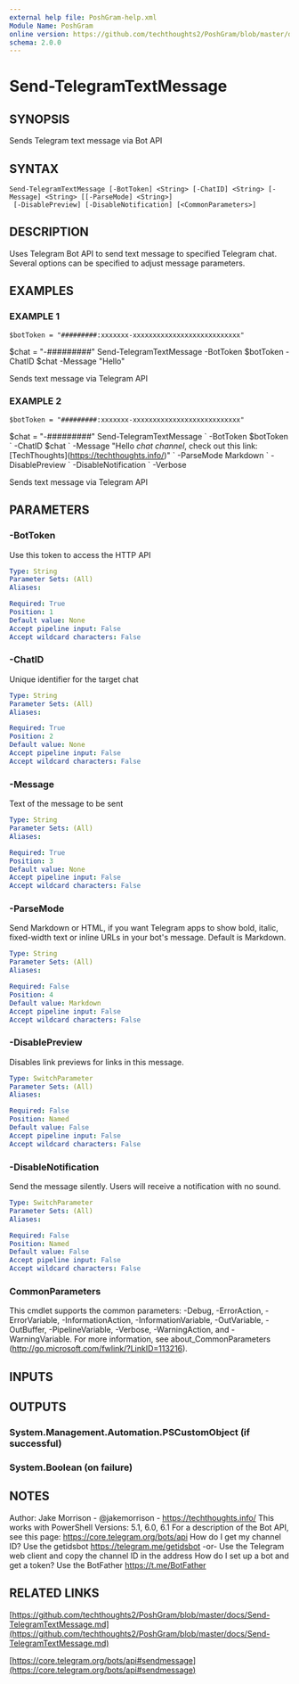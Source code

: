 ```yaml
---
external help file: PoshGram-help.xml
Module Name: PoshGram
online version: https://github.com/techthoughts2/PoshGram/blob/master/docs/Send-TelegramTextMessage.md
schema: 2.0.0
---
```


# Send-TelegramTextMessage

## SYNOPSIS
Sends Telegram text message via Bot API

## SYNTAX

```
Send-TelegramTextMessage [-BotToken] <String> [-ChatID] <String> [-Message] <String> [[-ParseMode] <String>]
 [-DisablePreview] [-DisableNotification] [<CommonParameters>]
```

## DESCRIPTION
Uses Telegram Bot API to send text message to specified Telegram chat.
Several options can be specified to adjust message parameters.

## EXAMPLES

### EXAMPLE 1
```
$botToken = "#########:xxxxxxx-xxxxxxxxxxxxxxxxxxxxxxxxxxx"
```

$chat = "-#########"
Send-TelegramTextMessage -BotToken $botToken -ChatID $chat -Message "Hello"

Sends text message via Telegram API

### EXAMPLE 2
```
$botToken = "#########:xxxxxxx-xxxxxxxxxxxxxxxxxxxxxxxxxxx"
```

$chat = "-#########"
Send-TelegramTextMessage \`
    -BotToken $botToken \`
    -ChatID $chat \`
    -Message "Hello *chat* _channel_, check out this link: \[TechThoughts\](https://techthoughts.info/)" \`
    -ParseMode Markdown \`
    -DisablePreview \`
    -DisableNotification \`
    -Verbose

Sends text message via Telegram API

## PARAMETERS

### -BotToken
Use this token to access the HTTP API

```yaml
Type: String
Parameter Sets: (All)
Aliases:

Required: True
Position: 1
Default value: None
Accept pipeline input: False
Accept wildcard characters: False
```

### -ChatID
Unique identifier for the target chat

```yaml
Type: String
Parameter Sets: (All)
Aliases:

Required: True
Position: 2
Default value: None
Accept pipeline input: False
Accept wildcard characters: False
```

### -Message
Text of the message to be sent

```yaml
Type: String
Parameter Sets: (All)
Aliases:

Required: True
Position: 3
Default value: None
Accept pipeline input: False
Accept wildcard characters: False
```

### -ParseMode
Send Markdown or HTML, if you want Telegram apps to show bold, italic, fixed-width text or inline URLs in your bot's message.
Default is Markdown.

```yaml
Type: String
Parameter Sets: (All)
Aliases:

Required: False
Position: 4
Default value: Markdown
Accept pipeline input: False
Accept wildcard characters: False
```

### -DisablePreview
Disables link previews for links in this message.

```yaml
Type: SwitchParameter
Parameter Sets: (All)
Aliases:

Required: False
Position: Named
Default value: False
Accept pipeline input: False
Accept wildcard characters: False
```

### -DisableNotification
Send the message silently.
Users will receive a notification with no sound.

```yaml
Type: SwitchParameter
Parameter Sets: (All)
Aliases:

Required: False
Position: Named
Default value: False
Accept pipeline input: False
Accept wildcard characters: False
```

### CommonParameters
This cmdlet supports the common parameters: -Debug, -ErrorAction, -ErrorVariable, -InformationAction, -InformationVariable, -OutVariable, -OutBuffer, -PipelineVariable, -Verbose, -WarningAction, and -WarningVariable.
For more information, see about_CommonParameters (http://go.microsoft.com/fwlink/?LinkID=113216).

## INPUTS

## OUTPUTS

### System.Management.Automation.PSCustomObject (if successful)
### System.Boolean (on failure)
## NOTES
Author: Jake Morrison - @jakemorrison - https://techthoughts.info/
This works with PowerShell Versions: 5.1, 6.0, 6.1
For a description of the Bot API, see this page: https://core.telegram.org/bots/api
How do I get my channel ID?
Use the getidsbot https://telegram.me/getidsbot  -or-  Use the Telegram web client and copy the channel ID in the address
How do I set up a bot and get a token?
Use the BotFather https://t.me/BotFather

## RELATED LINKS

[https://github.com/techthoughts2/PoshGram/blob/master/docs/Send-TelegramTextMessage.md](https://github.com/techthoughts2/PoshGram/blob/master/docs/Send-TelegramTextMessage.md)

[https://core.telegram.org/bots/api#sendmessage](https://core.telegram.org/bots/api#sendmessage)

